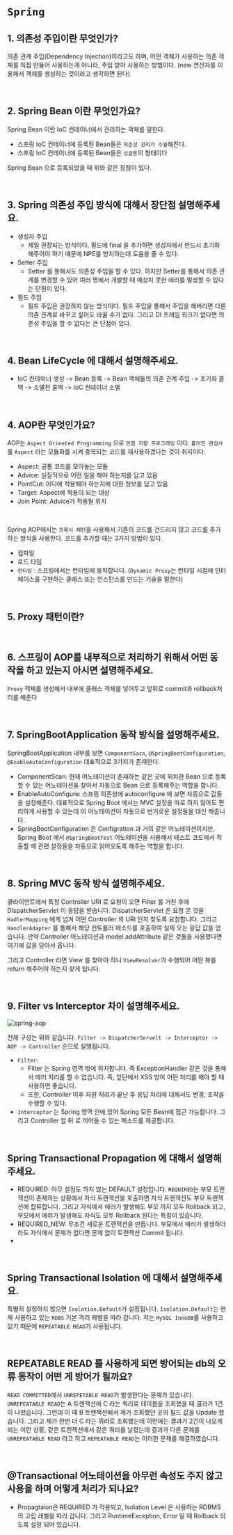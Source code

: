 # `Spring`

## 1. 의존성 주입이란 무엇인가? 

의존 관계 주입(Dependency Injection)이라고도 하며, 어떤 객체가 사용하는 의존 객체를 직접 만들어 사용하는게 아니라, 주입 받아 사용하는 방법이다. (new 연산자를 이용해서 객체를 생성하는 것이라고 생각하면 된다)   

<br>

## 2. Spring Bean 이란 무엇인가요?

Spring Bean 이란 IoC 컨테이너에서 관리하는 객체를 말한다. 

- 스프링 IoC 컨테이너에 등록된 Bean들은 `의존성 관리가 수월`해진다.
- 스프링 IoC 컨테이너에 등록된 Bean들은 `싱글톤`의 형태이다

Spring Bean 으로 등록되었을 때 위와 같은 장점이 있다. 

<br>

## 3. Spring 의존성 주입 방식에 대해서 장단점 설명해주세요.

- 생성자 주입
  - 제일 권장되는 방식이다. 필드에 final 을 추가하면 생성자에서 반드시 초기화 해주어야 하기 때문에 NPE를 방지하는데 도움을 줄 수 있다. 
- Setter 주입
  - Setter 를 통해서도 의존성 주입을 할 수 있다. 하지만 Setter를 통해서 의존 관계를 변경할 수 있어 여러 명에서 개발할 때 예상치 못한 에러를 발생할 수 있다는 단점이 있다.  
- 필드 주입
  - 필드 주입은 권장하지 않는 방식이다. 필드 주입을 통해서 주입을 해버리면 다른 의존 관계로 바꾸고 싶어도 바꿀 수가 없다. 그리고 DI 프레임 워크가 없다면 의존성 주입을 할 수 없다는 큰 단점이 있다. 

<br>

## 4. Bean LifeCycle 에 대해서 설명해주세요.

- IoC 컨테이너 생성 -> Bean 등록 -> Bean 객체들의 의존 관계 주입 -> 초기화 콜백 -> 소멸전 콜백 -> IoC 컨테이너 소멸 

<br>

## 4. AOP란 무엇인가요? 

AOP는 `Aspect Oriented Programming` 으로 `관점 지향 프로그래밍` 이다. `흩어진 관심사`를 `Aspect` 라는 모듈화를 시켜 중복되는 코드를 재사용하겠다는 것이 취지이다. 

- Aspect: 공통 코드를 모아놓는 모듈
- Advice: 실질적으로 어떤 일을 해야 하는지를 담고 있음
- PointCut: 어디에 적용해야 하는지에 대한 정보를 담고 있음
- Target: Aspect에 적용이 되는 대상
- Join Point: Advice가 적용될 위치

<br>

Spring AOP에서는 `프록시 패턴`을 사용해서 기존의 코드를 건드리지 않고 코드를 추가하는 방식을 사용한다. 코드를 추가할 때는 3가지 방법이 있다. 

- 컴파일
- 로드 타임
- `런타임` : 스프링에서는 런타임에 동작합니다. (`Dynamic Proxy`는 런타임 시점에 인터페이스를 구현하는 클래스 또는 인스턴스를 만드는 기술을 말한다)

<br>

## 5. Proxy 패턴이란?

<br>

## 6. 스프링이 AOP를 내부적으로 처리하기 위해서 어떤 동작을 하고 있는지 아시면 설명해주세요. 

`Proxy` 객체를 생성해서 내부에 클래스 객체를 넣어두고 앞뒤로 commit과 rollback처리를 해준다

<br>

## 7. SpringBootApplication 동작 방식을 설명해주세요. 

SpringBootApplication 내부를 보면 `ComponentSacn`, `@SpringBootConfiguration`, `@EnableAutoConfiguration` 대표적으로 3가지가 존재한다. 

- ComponentScan: 현재 어노테이션이 존재하는 같은 곳에 위치한 Bean 으로 등록할 수 있는 어노테이션을 찾아서 자동으로 Bean 으로 등록해주는 역할을 합니다.
- EnableAutoConfigure: 스프링 의존성에 autoconfigure 에 보면 자동으로 값들을 설정해준다. 대표적으로 Spring Boot 에서는 MVC 설정을 따로 하지 않아도 편리하게 사용할 수 있는데 이 어노테이션이 자동으로 번거로운 설정들을 대신 해줍니다.
- SpringBootConfiguration 은 Configration 과 거의 같은 어노테이션이지만, Spring Boot 에서 `@SpringBootTest` 어노테이션을 사용해서 테스트 코드에서 작동할 때 관련 설정들을 자동으로 읽어오도록 해주는 역할을 합니다. 

<br>

## 8. Spring MVC 동작 방식 설명해주세요. 

클라이언트에서 특정 Controller URI 로 요청이 오면 Filter 를 거친 후에 DispatcherServlet 이 응답을 받습니다. DispatcherServlet 은 요청 온 것을 `HadlerMapping` 에게 넘겨 어떤 Controller 의 URI 인지 찾도록 요청합니다. 그리고 `HandlerAdapter` 를 통해서 해당 컨트롤러 메소드를 호출하여 실제 오는 응답 값을 얻습니다. 만약 Controller 어노테이션과 model.addAttribute 같은 것들을 사용했다면 여기에 값을 담아서 옵니다. 

그리고 Controller 라면 View 를 찾아야 하니 `ViewResolver`가 수행되어 어떤 뷰를 return 해주어야 하는지 찾게 됩니다. 

<br>

## 9. Filter vs Interceptor 차이 설명해주세요.

![spring-aop](https://user-images.githubusercontent.com/45676906/122227178-a1af6a00-cef1-11eb-8c22-23cbcb43bc03.png)

전체 구성는 위와 같습니다. `Filter -> DispatcherServelt -> Interceptor -> AOP -> Controller` 순으로 실행됩니다. 

- `Filter`: 
  - Filter 는 Spring 영역 밖에 위치합니다. 즉 ExceptionHandler 같은 것을 통해서 에러 처리를 할 수 없습니다. 즉, 앞단에서 XSS 방어 어떤 처리를 해야 할 때 사용하면 좋습니다.
  - 또한, Controller 이후 자원 처리가 끝난 후 응답 처리에 대해서도 변경, 조작을 수행할 수 있다.
- `Interceptor` 는 Spring 영역 안에 있어 Spring 모든 Bean에 접근 가능합니다. 그리고 Controller 앞 뒤 로 끼어들 수 있는 메소드를 제공합니다. 

<br>

## Spring Transactional Propagation 에 대해서 설명해주세요. 

- REQUIRED: 아무 설정도 하지 않는 DEFAULT 설정입니다. `REQUIRED`는 부모 트랜잭션이 존재하는 상황에서 자식 트랜잭션을 호출하면 자식 트랜잭션도 부모 트랜잭션에 합류합니다. 그리고 자식에서 에러가 발생해도 부모 까지 모두 Rollback 되고, 부모에서 에러가 발생해도 자식도 모두 Rollback 된다는 특징이 있습니다.
- REQUIRED_NEW: 무조건 새로운 트랜잭션을 만듭니다. 부모에서 에러가 발생하더라도 자식에서 문제가 없다면 문제 없이 트랜잭션 Commit 됩니다.
- 

<br>

## Spring Transactional Isolation 에 대해서 설명해주세요.

특별히 설정하지 않으면 `Isolation.Default`가 설정됩니다. `Isolation.Default`는 현재 사용하고 있는 `RDBS` 기본 격리 레벨을 따라 갑니다. 저는 `MySQL InnoDB`를 사용하고 있기 때문에 `REPEATABLE READ`가 사용됩니다. 

<br>

## REPEATABLE READ 를 사용하게 되면 방어되는 db의 오류 동작이 어떤 게 방어가 될까요?

`READ COMMITTED`에서 `UNREPETABLE READ`가 발생한다는 문제가 있습니다. `UNREPEATABLE READ`는 A 트랜잭션에 C 라는 쿼리로 테이블을 조회했을 때 결과가 1건이 나왔습니다. 그런데 이 때 B 트랜잭션에서 제가 조회했던 곳의 필드 값을 Update 했습니다. 그리고 제가 한번 더 C 라는 쿼리로 조회했는데 이번에는 결과가 2건이 나오게 되는 이런 상황, 같은 트랜잭션에서 같은 쿼리를 날렸는데 결과가 다른 문제를 `UNREPEATABLE READ` 라고 하고 `REPEATABLE READ`는 이러한 문제를 해결하였습니다. 

<br>

## @Transactional 어노테이션을 아무런 속성도 주지 않고 사용을 하며 어떻게 처리가 되나요?

- Propagtaion은 REQUIRED 가 적용되고, Isolation Level 은 사용하는 RDBMS 의 고립 레벨을 따라 갑니다. 그리고 RuntimeException, Error 일 때 Rollback 되도록 설정 되어 있습니다. 

<br>

